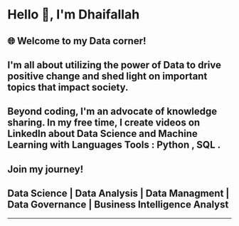  # Hello 👋, I'm Dhaifallah

## 🌐 Welcome to my Data corner!
## I'm all about utilizing the power of Data to drive positive change and shed light on important topics that impact society. 

## Beyond coding, I'm an advocate of knowledge sharing. In my free time, I create videos on LinkedIn about Data Science and Machine Learning with Languages Tools : Python , SQL . 

## Join my journey!

## Data Science | Data Analysis | Data Managment | Data Governance | Business Intelligence Analyst



---

